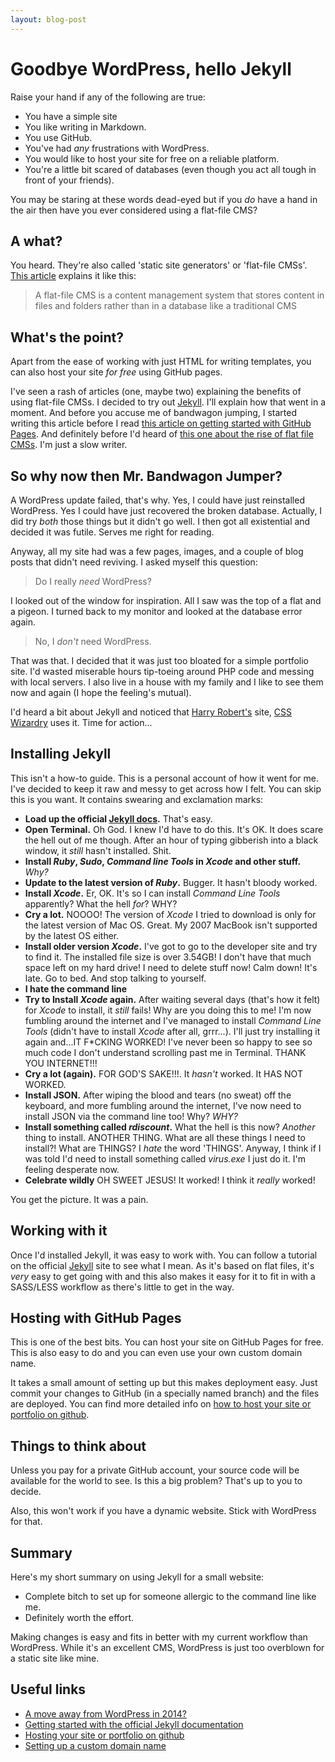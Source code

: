```yaml
---
layout: blog-post
---
```


# Goodbye WordPress, hello Jekyll

<p class="intro">Raise your hand if any of the following are true:</p>

- You have a simple site
- You like writing in Markdown.
- You use GitHub.
- You've had _any_ frustrations with WordPress.
- You would like to host your site for free on a reliable platform.
- You're a little bit scared of databases (even though you act all tough in front of your friends).

You may be staring at these words dead-eyed but if you _do_ have a hand in the air then have you ever considered using a flat-file CMS?

## A what?

You heard. They're also called 'static site generators' or 'flat-file CMSs'. [This article](http://www.typeandgrids.com/blog/goodbye-wordpress-2014-will-be-the-year-of-flat-file-cmses "A move away from WordPress in 2014?") explains it like this:

> A flat-file CMS is a content management system that stores content in files and folders rather than in a database like a traditional CMS

## What's the point?

Apart from the ease of working with just HTML for writing templates, you can also host your site _for free_ using GitHub pages. 

I've seen a rash of articles (one, maybe two) explaining the benefits of using flat-file CMSs. I decided to try out [Jekyll](http://jekyllrb.com/ "Jekyll"). I'll explain how that went in a moment. And before you accuse me of bandwagon jumping, I started writing this article before I read [this article on getting started with GitHub Pages](http://24ways.org/2013/get-started-with-github-pages/ "Get Started With GitHub Pages (Plus Bonus Jekyll)"). And definitely before I'd heard of [this one about the rise of flat file CMSs](http://www.typeandgrids.com/blog/goodbye-wordpress-2014-will-be-the-year-of-flat-file-cmses "A move away from WordPress in 2014?"). I'm just a slow writer.  
    
## So why now then Mr. Bandwagon Jumper?

A WordPress update failed, that's why. Yes, I could have just reinstalled WordPress. Yes I could have just recovered the broken database. Actually, I did try _both_ those things but it didn't go well. I then got all existential and decided it was futile. Serves me right for reading.

Anyway, all my site had was a few pages, images, and a couple of blog posts that didn't need reviving. I asked myself this question:

> Do I really _need_ WordPress?

I looked out of the window for inspiration. All I saw was the top of a flat and a pigeon. I turned back to my monitor and looked at the database error again. 

> No, I _don't_ need WordPress.

That was that. I decided that it was just too bloated for a simple portfolio site. I'd wasted miserable hours tip-toeing around PHP code and messing with local servers. I also live in a house with my family and I like to see them now and again (I hope the feeling's mutual).

I'd heard a bit about Jekyll and noticed that [Harry Robert's](https://twitter.com/csswizardry) site, [CSS Wizardry](http://csswizardry.com/ "CSS Wizardry")  uses it. Time for action...

## Installing Jekyll

This isn't a how-to guide. This is a personal account of how it went for me. I've decided to keep it raw and messy to get across how I felt. You can skip this is you want. It contains swearing and exclamation marks:

- **Load up the official [Jekyll docs](http://jekyllrb.com/docs/home/).** That's easy.
- **Open Terminal.** Oh God. I knew I'd have to do this. It's OK. It does scare the hell out of me though. After an hour of typing gibberish into a black window, it _still_ hasn't installed. Shit.
- **Install _Ruby_, _Sudo_, _Command line Tools_ in _Xcode_ and other stuff.** _Why?_
- **Update to the latest version of _Ruby_.** Bugger. It hasn't bloody worked. 
- **Install _Xcode_.** Er, OK. It's so I can install _Command Line Tools_ apparently? What the hell _for_? WHY?
- **Cry a lot.** NOOOO! The version of _Xcode_ I tried to download is only for the latest version of Mac OS. Great. My 2007 MacBook isn't supported by the latest OS either.
- **Install older version _Xcode_.** I've got to go to the developer site and try to find it. The installed file size is over 3.54GB! I don't have that much space left on my hard drive! I need to delete stuff now! Calm down! It's late. Go to bed. And stop talking to yourself.
- **I hate the command line**
- **Try to Install _Xcode_ again.** After waiting several days (that's how it felt) for _Xcode_ to install, it _still_ fails! Why are you doing this to me! I'm now fumbling around the internet and I've managed to install _Command Line Tools_ (didn't have to install _Xcode_ after all, grrr...). I'll just try installing it again and...IT F*CKING WORKED! I've never been so happy to see so much code I don't understand scrolling past me in Terminal. THANK YOU INTERNET!!!
- **Cry a lot (again).** FOR GOD'S SAKE!!!. It _hasn't_ worked. It HAS NOT WORKED.
- **Install JSON.** After wiping the blood and tears (no sweat) off the keyboard, and more fumbling around the internet, I've now need to install JSON via the command line too! Why? _WHY?_
- **Install something called _rdiscount_.** What the hell is this now? _Another_ thing to install. ANOTHER THING. What are all these things I need to install?! What are THINGS? I _hate_ the word 'THINGS'. Anyway, I think if I was told I'd need to install something called _virus.exe_ I just do it. I'm feeling desperate now.
- **Celebrate wildly** OH SWEET JESUS! It worked! I think it _really_ worked!

You get the picture. It was a pain.

## Working with it

Once I'd installed Jekyll, it was easy to work with. You can follow a tutorial on the official [Jekyll](http://jekyllrb.com/docs/home/) site to see what I mean. As it's based on flat files, it's _very_ easy to get going with and this also makes it easy for it to fit in with a SASS/LESS workflow as there's little to get in the way.

## Hosting with GitHub Pages

This is one of the best bits. You can host your site on GitHub Pages for free. This is also easy to do and you can even use your own custom domain name. 

It takes a small amount of setting up but this makes deployment easy. Just commit your changes to GitHub (in a specially named branch) and the files are deployed. You can find more detailed info on [how to host your site or portfolio on github](http://benhowdle.im/2013/11/21/hosting-your-site-or-portfolio-on-github/).

## Things to think about 

Unless you pay for a private GitHub account, your source code will be available for the world to see. Is this a big problem? That's up to you to decide.

Also, this won't work if you have a dynamic website. Stick with WordPress for that.

## Summary

Here's my short summary on using Jekyll for a small website:

- Complete bitch to set up for someone allergic to the command line like me.
- Definitely worth the effort.

Making changes is easy and fits in better with my current workflow than WordPress. While it's an excellent CMS, WordPress is just too overblown for a static site like mine.

## Useful links

- [A move away from WordPress in 2014?](http://www.typeandgrids.com/blog/goodbye-wordpress-2014-will-be-the-year-of-flat-file-cmses)
- [Getting started with the official Jekyll documentation](http://jekyllrb.com/docs/home/)
- [Hosting your site or portfolio on github](http://benhowdle.im/2013/11/21/hosting-your-site-or-portfolio-on-github/)
- [Setting up a custom domain name](https://help.github.com/articles/setting-up-a-custom-domain-with-pages)
